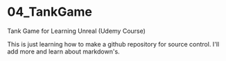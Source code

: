 # 04_TankGame
Tank Game for Learning Unreal (Udemy Course) 

This is just learning how to make a github repository for source control.  I'll add more and learn about markdown's. 


